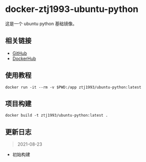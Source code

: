 # docker-ztj1993-ubuntu-python

这是一个 ubuntu python 基础镜像。

## 相关链接
- [GitHub](https://github.com/ztj1993/docker-ubuntu-python)
- [DockerHub](https://hub.docker.com/r/ztj1993/ubuntu-python)

## 使用教程
```
docker run -it --rm -v $PWD:/app ztj1993/ubuntu-python:latest
```

## 项目构建
```
docker build -t ztj1993/ubuntu-python:latest .
```

## 更新日志

> 2021-08-23

- 初始构建
